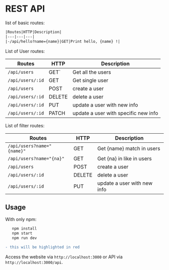 # REST API

list of basic routes:

```diff
|Routes|HTTP|Description|
|---|---|---|
|-/api/hello?name={name}|GET|Print hello, {name} !|
```

List of User routes:

|Routes|HTTP|Description|
|---|---|---|
|`/api/users`|GET`|Get all the users|
|`/api/users/:id`|GET|Get single user|
|`/api/users`|POST|create a user|
|`/api/users/:id`|DELETE|delete a user|
|`/api/users/:id`|PUT|update a user with new info|
|`/api/users/:id`|PATCH|update a user with specific new info|

List of filter routes:

|Routes|HTTP|Description|
|---|---|---|
|`/api/users?name="{name}"`|GET|Get {name} match in users|
|`/api/users?name="{na}"`|GET|Get {na} in like in users|
|`/api/users`|POST|create a user|
|`/api/users/:id`|DELETE|delete a user|
|`/api/users/:id`|PUT|update a user with new info|

## Usage

  With only npm:
```sh
   npm install
   npm start
   npm run dev
```

```diff
- this will be highlighted in red
```

Access the website via   `http://localhost:3000` or API via
`http://localhost:3000/api`.
